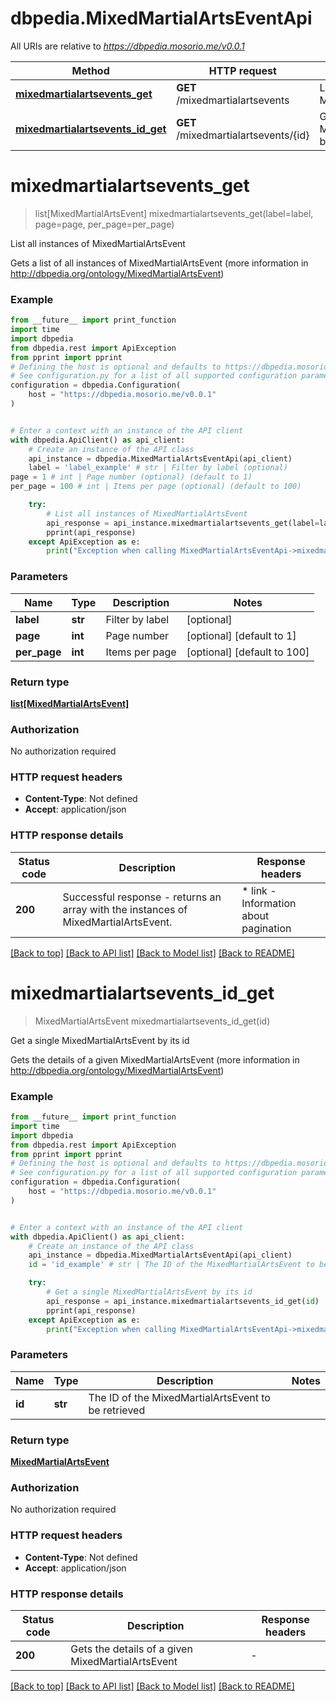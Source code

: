 # dbpedia.MixedMartialArtsEventApi

All URIs are relative to *https://dbpedia.mosorio.me/v0.0.1*

Method | HTTP request | Description
------------- | ------------- | -------------
[**mixedmartialartsevents_get**](MixedMartialArtsEventApi.md#mixedmartialartsevents_get) | **GET** /mixedmartialartsevents | List all instances of MixedMartialArtsEvent
[**mixedmartialartsevents_id_get**](MixedMartialArtsEventApi.md#mixedmartialartsevents_id_get) | **GET** /mixedmartialartsevents/{id} | Get a single MixedMartialArtsEvent by its id


# **mixedmartialartsevents_get**
> list[MixedMartialArtsEvent] mixedmartialartsevents_get(label=label, page=page, per_page=per_page)

List all instances of MixedMartialArtsEvent

Gets a list of all instances of MixedMartialArtsEvent (more information in http://dbpedia.org/ontology/MixedMartialArtsEvent)

### Example

```python
from __future__ import print_function
import time
import dbpedia
from dbpedia.rest import ApiException
from pprint import pprint
# Defining the host is optional and defaults to https://dbpedia.mosorio.me/v0.0.1
# See configuration.py for a list of all supported configuration parameters.
configuration = dbpedia.Configuration(
    host = "https://dbpedia.mosorio.me/v0.0.1"
)


# Enter a context with an instance of the API client
with dbpedia.ApiClient() as api_client:
    # Create an instance of the API class
    api_instance = dbpedia.MixedMartialArtsEventApi(api_client)
    label = 'label_example' # str | Filter by label (optional)
page = 1 # int | Page number (optional) (default to 1)
per_page = 100 # int | Items per page (optional) (default to 100)

    try:
        # List all instances of MixedMartialArtsEvent
        api_response = api_instance.mixedmartialartsevents_get(label=label, page=page, per_page=per_page)
        pprint(api_response)
    except ApiException as e:
        print("Exception when calling MixedMartialArtsEventApi->mixedmartialartsevents_get: %s\n" % e)
```

### Parameters

Name | Type | Description  | Notes
------------- | ------------- | ------------- | -------------
 **label** | **str**| Filter by label | [optional] 
 **page** | **int**| Page number | [optional] [default to 1]
 **per_page** | **int**| Items per page | [optional] [default to 100]

### Return type

[**list[MixedMartialArtsEvent]**](MixedMartialArtsEvent.md)

### Authorization

No authorization required

### HTTP request headers

 - **Content-Type**: Not defined
 - **Accept**: application/json

### HTTP response details
| Status code | Description | Response headers |
|-------------|-------------|------------------|
**200** | Successful response - returns an array with the instances of MixedMartialArtsEvent. |  * link - Information about pagination <br>  |

[[Back to top]](#) [[Back to API list]](../README.md#documentation-for-api-endpoints) [[Back to Model list]](../README.md#documentation-for-models) [[Back to README]](../README.md)

# **mixedmartialartsevents_id_get**
> MixedMartialArtsEvent mixedmartialartsevents_id_get(id)

Get a single MixedMartialArtsEvent by its id

Gets the details of a given MixedMartialArtsEvent (more information in http://dbpedia.org/ontology/MixedMartialArtsEvent)

### Example

```python
from __future__ import print_function
import time
import dbpedia
from dbpedia.rest import ApiException
from pprint import pprint
# Defining the host is optional and defaults to https://dbpedia.mosorio.me/v0.0.1
# See configuration.py for a list of all supported configuration parameters.
configuration = dbpedia.Configuration(
    host = "https://dbpedia.mosorio.me/v0.0.1"
)


# Enter a context with an instance of the API client
with dbpedia.ApiClient() as api_client:
    # Create an instance of the API class
    api_instance = dbpedia.MixedMartialArtsEventApi(api_client)
    id = 'id_example' # str | The ID of the MixedMartialArtsEvent to be retrieved

    try:
        # Get a single MixedMartialArtsEvent by its id
        api_response = api_instance.mixedmartialartsevents_id_get(id)
        pprint(api_response)
    except ApiException as e:
        print("Exception when calling MixedMartialArtsEventApi->mixedmartialartsevents_id_get: %s\n" % e)
```

### Parameters

Name | Type | Description  | Notes
------------- | ------------- | ------------- | -------------
 **id** | **str**| The ID of the MixedMartialArtsEvent to be retrieved | 

### Return type

[**MixedMartialArtsEvent**](MixedMartialArtsEvent.md)

### Authorization

No authorization required

### HTTP request headers

 - **Content-Type**: Not defined
 - **Accept**: application/json

### HTTP response details
| Status code | Description | Response headers |
|-------------|-------------|------------------|
**200** | Gets the details of a given MixedMartialArtsEvent |  -  |

[[Back to top]](#) [[Back to API list]](../README.md#documentation-for-api-endpoints) [[Back to Model list]](../README.md#documentation-for-models) [[Back to README]](../README.md)

